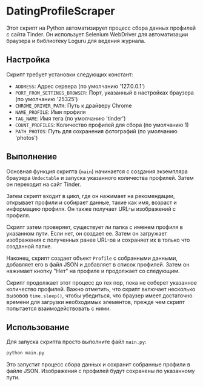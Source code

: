 # DatingProfileScraper

Этот скрипт на Python автоматизирует процесс сбора данных профилей с сайта Tinder. Он использует Selenium WebDriver для автоматизации браузера и библиотеку Loguru для ведения журнала.

## Настройка

Скрипт требует установки следующих констант:

- `ADDRESS`: Адрес сервера (по умолчанию '127.0.0.1')
- `PORT_FROM_SETTINGS_BROWSER`: Порт, указанный в настройках браузера (по умолчанию '25325')
- `CHROME_DRIVER_PATH`: Путь к драйверу Chrome
- `NAME_PROFILE`: Имя профиля
- `TAG_NAME`: Имя тега (по умолчанию 'tinder')
- `COUNT_PROFILES`: Количество профилей для сбора (по умолчанию 1)
- `PATH_PHOTOS`: Путь для сохранения фотографий (по умолчанию 'photos')

## Выполнение

Основная функция скрипта (`main`) начинается с создания экземпляра браузера `Undectable` и запуска указанного количества профилей. Затем он переходит на сайт Tinder.

Затем скрипт входит в цикл, где он нажимает на рекомендации, открывает профили и собирает данные, такие как имя, возраст и информацию профиля. Он также получает URL-ы изображений с профиля.

Скрипт затем проверяет, существует ли папка с именем профиля в указанном пути. Если нет, он создает ее. Затем он загружает изображения с полученных ранее URL-ов и сохраняет их в только что созданной папке.

Наконец, скрипт создает объект `Profile` с собранными данными, добавляет его в файл JSON и добавляет в список профилей. Затем он нажимает кнопку "Нет" на профиле и продолжает со следующим.

Скрипт продолжает этот процесс до тех пор, пока не соберет указанное количество профилей. Важно отметить, что скрипт включает несколько вызовов `time.sleep()`, чтобы убедиться, что браузер имеет достаточно времени для загрузки необходимых элементов, прежде чем скрипт попытается взаимодействовать с ними.


## Использование

Для запуска скрипта просто выполните файл `main.py`:

```bash
python main.py
```

Это запустит процесс сбора данных и сохранит собранные профили в файле JSON. Изображения с профилей будут сохранены по указанному пути.